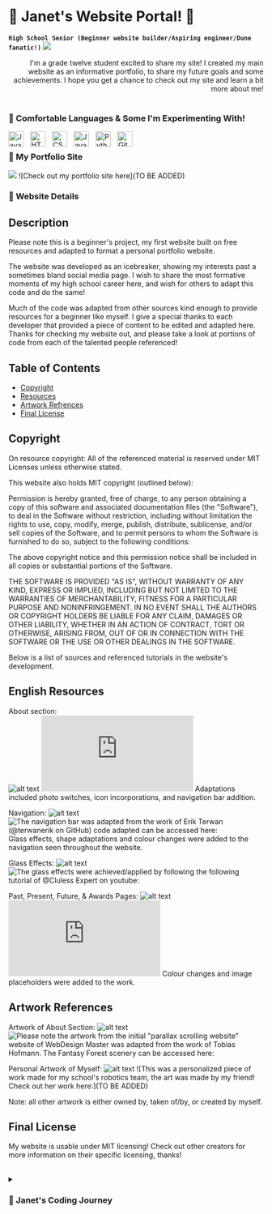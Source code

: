 # 🌸 Janet's Website Portal! 🐩


**`High School Senior (Beginner website builder/Aspiring engineer/Dune fanatic!)`**
![](https://github.com/janetVABC/floral.gif)

<div style="text-align: right"> I'm a grade twelve student excited to share my site! I created my main website as an informative portfolio, to share my future goals and some achievements. I hope you get a chance to check out my site and learn a bit more about me! </div>


<br />

###  🌼 Comfortable Languages & Some I'm Experimenting With! 


<img align="left" alt="Java" width="30px" style="padding-right:10px;" src="https://cdn.jsdelivr.net/gh/devicons/devicon/icons/java/java-original.svg"/>
<img align="left" alt="HTML" width="30px" style="padding-right:10px;" src="https://cdn.jsdelivr.net/gh/devicons/devicon/icons/html5/html5-plain.svg" />
<img align="left" alt="CSS" width="30px" style="padding-right:10px;" src="https://cdn.jsdelivr.net/gh/devicons/devicon/icons/css3/css3-plain.svg" />
<img align="left" alt="JavaScript" width="30px" style="padding-right:10px;" src="https://cdn.jsdelivr.net/gh/devicons/devicon/icons/javascript/javascript-plain.svg" />
<img align="left" alt="Python" width="30px" style="padding-right:10px;" src="https://cdn.jsdelivr.net/gh/devicons/devicon/icons/python/python-plain.svg" />
<img align="left" alt="GitHub" width="30px" style="padding-right:10px;" src="https://cdn.jsdelivr.net/gh/devicons/devicon/icons/github/github-original.svg" />


<br />


### 🌼 My Portfolio Site
![](https://github.com/janetVABC/aboutC.png)
![Check out my portfolio site here](TO BE ADDED)



### 🌼 Website Details

## Description

Please note this is a beginner's project, my first website built on free resources and adapted to format a personal portfolio website. 

The website was developed as an icebreaker, showing my interests past a sometimes bland social media page. I wish to share the most formative moments of my high school career here, and wish for others to adapt this code and do the same! 

Much of the code was adapted from other sources kind enough to provide resources for a beginner like myself. I give a special thanks to each developer that provided a piece of content to be edited and adapted here. Thanks for checking my website out, and please take a look at portions of code from each of the talented people referenced!

## Table of Contents 

- [Copyright](#copyright)
- [Resources](#resources) <!-- - [Resources Russian](#resourcesRU) -->
- [Artwork Refrences](#art)
- [Final License](#license)

## Copyright

On resource copyright: All of the referenced material is reserved under MIT Licenses unless otherwise stated. 

This website also holds MIT copyright (outlined below): 

Permission is hereby granted, free of charge, to any person obtaining a copy
of this software and associated documentation files (the "Software"), to deal
in the Software without restriction, including without limitation the rights
to use, copy, modify, merge, publish, distribute, sublicense, and/or sell
copies of the Software, and to permit persons to whom the Software is
furnished to do so, subject to the following conditions:

The above copyright notice and this permission notice shall be included in all
copies or substantial portions of the Software.

THE SOFTWARE IS PROVIDED "AS IS", WITHOUT WARRANTY OF ANY KIND, EXPRESS OR
IMPLIED, INCLUDING BUT NOT LIMITED TO THE WARRANTIES OF MERCHANTABILITY,
FITNESS FOR A PARTICULAR PURPOSE AND NONINFRINGEMENT. IN NO EVENT SHALL THE
AUTHORS OR COPYRIGHT HOLDERS BE LIABLE FOR ANY CLAIM, DAMAGES OR OTHER
LIABILITY, WHETHER IN AN ACTION OF CONTRACT, TORT OR OTHERWISE, ARISING FROM,
OUT OF OR IN CONNECTION WITH THE SOFTWARE OR THE USE OR OTHER DEALINGS IN THE
SOFTWARE.


Below is a list of sources and referenced tutorials in the website's development. 

## English Resources 

About section:   
![alt text](readMeAssets/about.png)
![The home page of a fairy wonderland was adapted from the code of WebDesign Master Code, it can be accessed here:](https://webdesign-master.ru/blog/html-css/parallax-scrolling-website.html) Adaptations included photo switches, icon incorporations, and navigation bar addition. 

Navigation: 
![alt text](readMeAssets/nav.png)
![The navigation bar was adapted from the work of Erik Terwan (@terwanerik on GitHub) code adapted can be accessed here:](https://codepen.io/erikterwan/pen/EVzeRP) Glass effects, shape adaptations and colour changes were added to the navigation seen throughout the website.

Glass Effects:
![alt text](readMeAssets/nav.png)
![The glass effects were achieved/applied by following the following tutorial of @Cluless Expert on youtube:](https://www.youtube.com/watch?v=3HRvb2tLqF4)

Past, Present, Future, & Awards Pages:
![alt text](readMeAssets/past.png)
![The remaining pages were adapted from the work of WebDesign Master Code, the adapted code can be accessed here:](https://webdesign-master.ru/blog/html-css/creative-scroll-website.html) Colour changes and image placeholders were added to the work.


## Artwork References

Artwork of About Section:
![alt text](readMeAssets/forestArt.png)
![Please note the artwork from the initial "parallax scrolling website" website of WebDesign Master was adapted from the work of Tobias Hofmann. The Fantasy Forest scenery can be accessed here:](https://www.artstation.com/artwork/YalmBw)

Personal Artwork of Myself:
![alt text](readMeAssets/myArt.png)
![This was a personalized piece of work made for my school's robotics team, the art was made by my friend! Check out her work here:](TO BE ADDED)

  
Note: all other artwork is either owned by, taken of/by, or created by myself. 


## Final License

My website is usable under MIT licensing! Check out other creators for more information on their specific licensing, thanks!

<br />

<details>
 <summary><h3> 🎀 Janet's Coding Journey</h3></summary>
   I started my formal coding journey in grade 10, working through javascript and Java-esque programming languages, later on during my grade 11 coding experiences I learned so much more about syntax and usage of Java, a fantastic learning experience and one that allowed me to explore creativity and simplicity in code. After courses and personal work with Python this year, I was feeling inspired to make a website of my own and some web apps with an AI twist (to be released soon!). Working through my school's robotics program has also allowed me to experience some group work in code! I wish to continue some website updating and would love to one day share my own resources similar to the ones provided to me in the creation of the site! I wish you all take the time to check out my adapted work and be sure to take a look at some more website details above! Thanks :)
